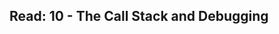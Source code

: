 ## Read: 10 - The Call Stack and Debugging
<!-- https://www.freecodecamp.org/news/understanding-the-javascript-call-stack-861e41ae61d4/ -->











<!-- https://codeburst.io/javascript-error-messages-debugging-d23f84f0ae7c -->








<!-- https://developer.mozilla.org/en-US/docs/Glossary/Call_stack -->